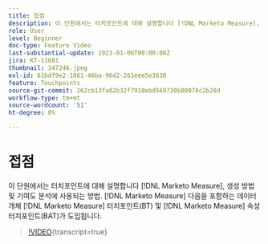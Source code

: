 ```yaml
---
title: 접점
description: 이 단원에서는 터치포인트에 대해 설명합니다 [!DNL Marketo Measure], how they are created, and how they are used for attribution. [!DNL Marketo Measure] 다음을 포함하는 데이터 개체 [!DNL Marketo Measure] 터치포인트(BT) 및 [!DNL Marketo Measure] 속성 터치포인트(BAT)가 도입됩니다.
role: User
level: Beginner
doc-type: Feature Video
last-substantial-update: 2023-01-06T00:00:00Z
jira: KT-11681
thumbnail: 347246.jpeg
exl-id: 61bdf9e2-1861-46ba-96d2-261eee5e3630
feature: Touchpoints
source-git-commit: 262cb13fa02b32f7918ebd569720b80078c2b28d
workflow-type: tm+mt
source-wordcount: '51'
ht-degree: 0%

---
```


# 접점

이 단원에서는 터치포인트에 대해 설명합니다 [!DNL Marketo Measure], 생성 방법 및 기여도 분석에 사용되는 방법. [!DNL Marketo Measure] 다음을 포함하는 데이터 개체 [!DNL Marketo Measure] 터치포인트(BT) 및 [!DNL Marketo Measure] 속성 터치포인트(BAT)가 도입됩니다.

>[!VIDEO](https://video.tv.adobe.com/v/347246/?learn=on){transcript=true}
